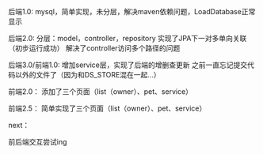后端1.0:
mysql，简单实现，未分层，解决maven依赖问题，LoadDatabase正常显示

后端2.0:
分层：model，controller，repository
实现了JPA下一对多单向关联（初步运行成功）
解决了controller访问多个路径的问题

后端3.0/前端1.0:
增加service层，实现了后端的增删查更新
之前一直忘记提交代码以外的文件了（因为和DS_STORE混在一起...）

前端2.0：
添加了三个页面（list（owner）、pet、service）

前端2.5：
简单实现了三个页面（list（owner）、pet、service）

next：

前后端交互尝试ing